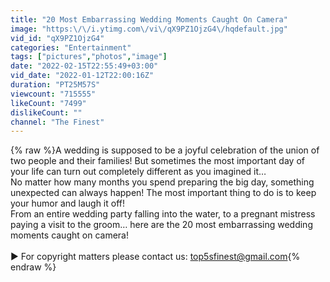 ```yaml
---
title: "20 Most Embarrassing Wedding Moments Caught On Camera"
image: "https:\/\/i.ytimg.com\/vi\/qX9PZ1OjzG4\/hqdefault.jpg"
vid_id: "qX9PZ1OjzG4"
categories: "Entertainment"
tags: ["pictures","photos","image"]
date: "2022-02-15T22:55:49+03:00"
vid_date: "2022-01-12T22:00:16Z"
duration: "PT25M57S"
viewcount: "715555"
likeCount: "7499"
dislikeCount: ""
channel: "The Finest"
---
```

{% raw %}A wedding is supposed to be a joyful celebration of the union of two people and their families! But sometimes the most important day of your life can turn out completely different as you imagined it… <br />No matter how many months you spend preparing the big day, something unexpected can always happen! The most important thing to do is to keep your humor and laugh it off! <br />From an entire wedding party falling into the water, to a pregnant mistress paying a visit to the groom… here are the 20 most embarrassing wedding moments caught on camera!<br /><br />► For copyright matters please contact us: top5sfinest@gmail.com{% endraw %}
